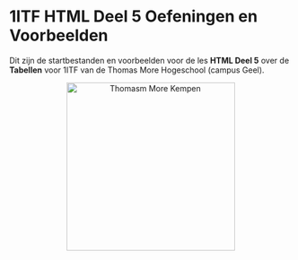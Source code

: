 # 1ITF HTML Deel 5 Oefeningen en Voorbeelden
Dit zijn de startbestanden en voorbeelden voor de les **HTML Deel 5** over de  **Tabellen** voor 1ITF van de Thomas More Hogeschool (campus Geel).

<p align="center">
    <img src="https://www.thomasmore.be/themes/wundertheme/logo.svg" alt="Thomasm More Kempen" width="300" />
</p>

